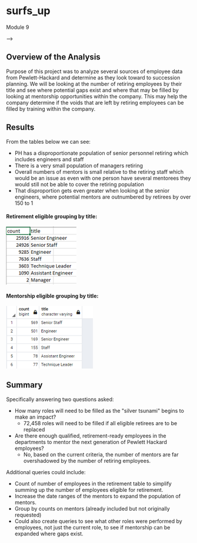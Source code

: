 # surfs_up
Module 9

-->

## Overview of the Analysis

Purpose of this project was to analyze several sources of employee data from Pewlett-Hackard and determine as they look toward to succession planning.  We will be looking at the number of retiring employees by their title and see where potential gaps exist and where that may be filled by looking at mentorship opportunities within the company.  This may help the company determine if the voids that are left by retiring employees can be filled by training within the company.

## Results

From the tables below we can see:

* PH has a disproportionate population of senior personnel retiring which includes engineers and staff
* There is a very small population of managers retiring
* Overall numbers of mentors is small relative to the retiring staff which would be an issue as even with one person have several mentorees they would still not be able to cover the retiring population
* That disproportion gets even greater when looking at the senior engineers, where potential mentors are outnumbered by retirees by over 150 to 1

#### Retirement eligible grouping by title:

![](https://github.com/lavec0324/Pewlett-Hackard-Analysis/blob/main/Resources/retiring_titles.PNG)

#### Mentorship eligible grouping by title:

![](https://github.com/lavec0324/Pewlett-Hackard-Analysis/blob/main/Resources/mentor_eligible.PNG)

## Summary

Specifically answering two questions asked:

* How many roles will need to be filled as the "silver tsunami" begins to make an impact?
  * 72,458 roles will need to be filled if all eligible retirees are to be replaced
* Are there enough qualified, retirement-ready employees in the departments to mentor the next generation of Pewlett Hackard employees?
  * No, based on the current criteria, the number of mentors are far overshadowed by the number of retiring employees.

Additional queries could include:

* Count of number of employees in the retirement table to simplify summing up the number of employees eligible for retirement.
* Increase the date ranges of the mentors to expand the population of mentors.
* Group by counts on mentors (already included but not originally requested)
* Could also create queries to see what other roles were performed by employees, not just the current role, to see if mentorship can be expanded where gaps exist.

<!--
